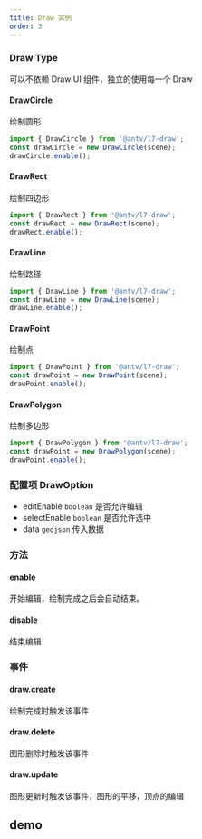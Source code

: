 ```yaml
---
title: Draw 实例
order: 3
---
```


### Draw Type

可以不依赖 Draw UI 组件，独立的使用每一个 Draw

#### DrawCircle

绘制圆形

```javascript
import { DrawCircle } from '@antv/l7-draw';
const drawCircle = new DrawCircle(scene);
drawCircle.enable();
```

#### DrawRect

绘制四边形

```javascript
import { DrawRect } from '@antv/l7-draw';
const drawRect = new DrawRect(scene);
drawRect.enable();
```

#### DrawLine

绘制路径

```javascript
import { DrawLine } from '@antv/l7-draw';
const drawLine = new DrawLine(scene);
drawLine.enable();
```

#### DrawPoint

绘制点

```javascript
import { DrawPoint } from '@antv/l7-draw';
const drawPoint = new DrawPoint(scene);
drawPoint.enable();
```

#### DrawPolygon

绘制多边形

```javascript
import { DrawPolygon } from '@antv/l7-draw';
const drawPoint = new DrawPolygon(scene);
drawPoint.enable();
```

### 配置项 DrawOption

- editEnable `boolean` 是否允许编辑
- selectEnable `boolean` 是否允许选中
- data `geojson` 传入数据

### 方法

#### enable

开始编辑，绘制完成之后会自动结束。

#### disable

结束编辑

### 事件

#### draw.create

绘制完成时触发该事件

#### draw.delete

图形删除时触发该事件

#### draw.update

图形更新时触发该事件，图形的平移，顶点的编辑

## demo

<code src="./demo/draw.jsx" />
